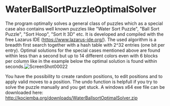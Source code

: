 # WaterBallSortPuzzleOptimalSolver
The program optimally solves a general class of puzzles which as a special case also contains well known puzzles like "Water Sort Puzzle", "Ball Sort Puzzle", "Sort Hoop", "Sort It 3D" etc. It is developed and compiled with the free Lazarus IDE (https://www.lazarus-ide.org/).
The used algorithm is a breadth first search together with a hash table with 2^32 entries (one bit per entry). Optimal solutions for the special cases mentioned above are found within less than a second but up to 14 different colors even with 6 blocks per column like in the example below the optimal solution is found within seconds.![ScreenShot00022](https://user-images.githubusercontent.com/27646885/119711084-67f1c300-be5f-11eb-9d24-8caf1e17d7c7.png)

You have the possibility to create random positions, to edit positions and to apply valid moves to a position. The undo function is helpfull if you try to solve the puzzle manually and you get stuck.
A windows x64 exe file can be downloaded here:<br>
http://kociemba.org/downloads/WaterBallsortOptimalSolver.zip

